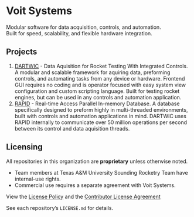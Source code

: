 # Voit Systems

Modular software for data acquisition, controls, and automation.  
Built for speed, scalability, and flexible hardware integration.

## Projects
1. [DARTWIC](../../DARTWIC) - Data Aquisition for Rocket Testing With Integrated Controls. A modular and scalable framework for aquiring data, preforming controls, and automating tasks from any device or hardware. Frontend GUI requires no coding and is operator focused with easy system view configuration and custom scripting language. Built for testing rocket engines, but can be used in any controls and automation application.
2. [RAPID](../../RAPID) - Real-time Access Parallel In-memory Database. A database specifically designed to preform highly in multi-threaded environments, built with controls and automation applications in mind. DARTWIC uses RAPID internally to communicate over 50 million operations per second between its control and data aquisition threads.

## Licensing
All repositories in this organization are **proprietary** unless otherwise noted.  
- Team members at Texas A&M University Sounding Rocketry Team have internal-use rights.  
- Commercial use requires a separate agreement with Voit Systems.

View the [License Policy](../LICENSE_POLICY.md) and the [Contributor License Agreement](../CONTRIBUTOR_LICENSE_AGREEMENT.md)

See each repository’s `LICENSE.md` for details.
